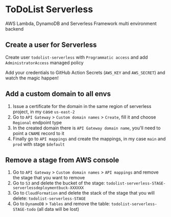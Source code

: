# ToDoList Serverless

AWS Lambda, DynamoDB and Serverless Framework multi environment backend

## Create a user for Serverless

Create user `todolist-serverless` with `Programmatic access` and add `AdministratorAccess` managed policy

Add your credentials to GitHub Action Secrets (`AWS_KEY` and `AWS_SECRET`) and watch the magic happen!

## Add a custom domain to all envs

1. Issue a certificate for the domain in the same region of serverless project, in my case `us-east-2`
2. Go to `API Gateway` > `Custom domain names` > `Create`, fill it and choose `Regional` endpoint type
3. In the created domain there is `API Gateway domain name`, you'll need to point a `CNAME` record to it
4. Finally go to `API mappings` and create the mappings, in my case `main` and `prod` with stage `$default`

## Remove a stage from AWS console

1. Go to `API Gateway` > `Custom domain names` > `API mappings` and remove the stage that you want to remove
2. Go to `S3` and delete the bucket of the stage: `todolist-serverless-STAGE-serverlessdeploymentbuck-XXXXXX`
3. Go to `CloudFormation` and delete the stack of the stage that you will delete: `todolist-serverless-STAGE`
4. Go to `DynamoDB` > `Tables` and remove the table: `todolist-serverless-STAGE-todo` (all data will be lost)
